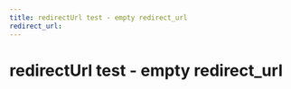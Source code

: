 ```yaml
---
title: redirectUrl test - empty redirect_url
redirect_url: 
---
```



# redirectUrl test - empty redirect_url

 
